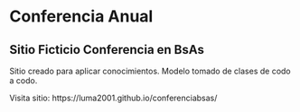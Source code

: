 # Conferencia Anual
<h2>Sitio Ficticio Conferencia en BsAs</h2>
<p>Sitio creado para aplicar conocimientos. Modelo tomado de clases de codo a codo.</p>
<p>Visita sitio: https://luma2001.github.io/conferenciabsas/</p>

